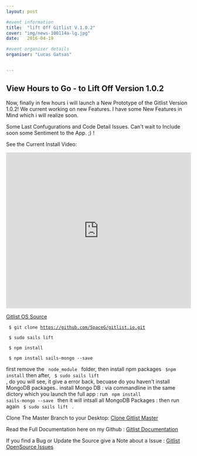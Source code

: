 ```yaml
---
layout: post

#event information
title:  "lift Off Gitlist V.1.0.2"
cover: "img/news-100114a-lg.jpg"
date:   2016-04-19

#event organiser details
organiser: "Lucas Gatsas"


---
```

<h2 class="section-heading"> View Hours to Go - to Lift Off Version 1.0.2</h2>


Now, finally in few hours i will launch a New Prototype of the Gitlist Version 1.0.2!
We current working on new Features. I have some New Features in Mind which i will realize soon. 

Some Last Confugurations and Code Detail Issues. Can't wait to Include soon some Sentiment to the App. ;) !


See the Current Install Video:

<iframe width="100%" height="425" src="https://www.youtube.com/embed/mOZGPi0grTw" frameborder="0" allowfullscreen></iframe>




<a href="http://www.github.com/spaceG/gitlist.io">Gitlist OS Source </a>

<code> $ git clone https://github.com/SpaceG/gitlist.io.git </code>

<code> $ sudo sails lift </code>

<code> $ npm install </code> 

<code> $ npm install sails-mongo --save  </code> 



first remove the <code> node_module </code>  folder, then install npm packages <code> $npm install</code>  then after, <code> $ sudo sails lift </code> , do you will see, it give a error back, becuase do you haven't install MongoDB packages.. install Mongo DB : via commandline in the same dictory which you launch the full app : run <code> npm install sails-mongo --save  </code> then it will intsall all MongoDB Packages : then run again <code> $ sudo sails lift </code>  .


Clone The Master Branch to your Desktop: <a href="https://github.com/SpaceG/gitlist.io/"> Clone Gitlist Master  </a>

Read the Full Documentation here on my Github : <a href="https://github.com/SpaceG/gitlist.io/blob/master/README.md"> Gitlist Documentation </a>


If you find a Bug or Update the Source give a Note about a Issue :
 <a href="https://github.com/SpaceG/gitlist.io/issues
"> Gitlist OpenSource Issues </a> 